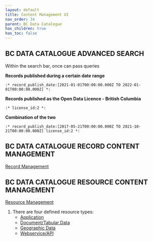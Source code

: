 ```yaml
---
layout: default
title: Content Management UI
nav_order: 34
parent: BC Data Catalogue
has_children: true
has_toc: false
---
```


## BC DATA CATALOGUE ADVANCED SEARCH

Within the search bar, once can pass queries

**Records published during a certain date range**

```:* record_publish_date:[2021-01-01T00:00:00.000Z TO 2022-01-01T00:00:00.000Z] *:```

**Records published as the Open Data Licence - British Columbia**

```:* license_id:2 *:```

**Combination of the two**

```:* record_publish_date:[2017-05-21T00:00:00.000Z TO 2021-10-21T00:00:00.000Z] license_id:2 *:```

## BC DATA CATALOGUE RECORD CONTENT MANAGEMENT

[Record Management](./dps_bcdc_w_resource_mgmt_ui.md)

## BC DATA CATALOGUE RESOURCE CONTENT MANAGEMENT

[Resource Management](./dps_bcdc_w_resource_mgmt_ui.md)

1. There are four defined resource types: 
    - [Application](./dps_bcdc_w_resource_mgmt_ui.md#application-resources)
    - [Document/Tabular Data](./dps_bcdc_w_resource_mgmt_ui.md#doument-and-tabular-dataset-resources)
    - [Geographic Data](./dps_bcdc_w_resource_mgmt_ui.md#geographic-dataset-resources)
    - [Webservice/API](./dps_bcdc_w_resource_mgmt_ui.md#webservice-and-api-resources)
